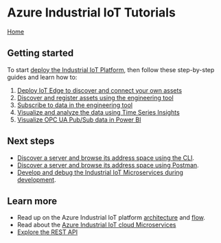 # Azure Industrial IoT Tutorials

[Home](../readme.md)

## Getting started

To start [deploy the Industrial IoT Platform](../deploy/howto-deploy-all-in-one.md), then follow these step-by-step guides and learn how to:

1. [Deploy IoT Edge to discover and connect your own assets](../deploy/howto-install-iot-edge.md)
2. [Discover and register assets using the engineering tool](tut-discover-assets.md)
3. [Subscribe to data in the engineering tool](tut-publish-data.md)
4. [Visualize and analyze the data using Time Series Insights](tut-timeseriesinsights.md)
5. [Visualize OPC UA Pub/Sub data in Power BI](tut-power-bi-cdm.md)

## Next steps

- [Discover a server and browse its address space using the CLI](tut-use-cli.md).
- [Discover a server and browse its address space using Postman](tut-use-postman.md).
- [Develop and debug the Industrial IoT Microservices during development](../deploy/howto-run-microservices-locally.md).

## Learn more

- Read up on the Azure Industrial IoT platform [architecture](../architecture.md) and [flow](../architecture-flow.md).
- Read about the [Azure Industrial IoT cloud Microservices](../services/readme.md)
- [Explore the REST API](../api/readme.md)
